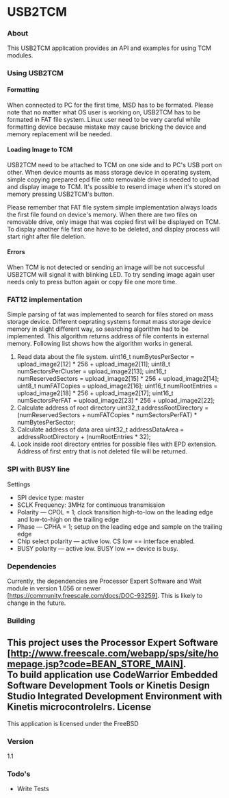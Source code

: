 # USB2TCM
### About
This USB2TCM application provides an API and examples for using TCM modules. 
### Using USB2TCM
#### Formatting
When connected to PC for the first time, MSD has to be formated. Please note that no matter what OS user is working on, USB2TCM has to be formated in FAT file system. Linux user need to be very careful while formatting device because mistake may cause bricking the device and memory replacement will be needed.
#### Loading Image to TCM
USB2TCM need to be attached to TCM on one side and to PC's USB port on other. When device mounts as mass storage device in operating system, simple copying prepared epd file onto removable drive is needed to upload and display image to TCM. It's possible to resend image when it's stored on memory pressing USB2TCM's button.

Please remember that FAT file system simple implementation always loads the first file found on device's memory. When there are two files on removable drive, only image that was copied first will be displayed on TCM. To display another file first one have to be deleted, and display process will start right after file deletion.

#### Errors
When TCM is not detected or sending an image will be not successful USB2TCM will signal it with blinking LED. To try sending image again user needs only to press button again or copy file one more time.

### FAT12 implementation
Simple parsing of fat was implemented to search for files stored on mass storage device. Different oeprating systems format mass storage device memory in slight different way, so searching algorithm had to be implemented. This algorithm returns address of file contents in external memory. Following list shows how the algorithm works in general. 
1. Read data about the file system. 
        uint16_t numBytesPerSector = upload_image2[12] * 256 + upload_image2[11];
        uint8_t  numSectorsPerCluster = upload_image2[13];
        uint16_t numReservedSectors = upload_image2[15] * 256 + upload_image2[14];
        uint8_t  numFATCopies = upload_image2[16];
        uint16_t numRootEntries = upload_image2[18] * 256 + upload_image2[17];
        uint16_t numSectorsPerFAT = upload_image2[23] * 256 + upload_image2[22];
2. Calculate address of root directory 
        uint32_t addressRootDirectory = (numReservedSectors + numFATCopies * numSectorsPerFAT) * numBytesPerSector;
3. Calculate address of data area 
        uint32_t addressDataArea = addressRootDirectory + (numRootEntries * 32);
4. Look inside root directory entries for possible files with EPD extension. Address of first entry that is not deleted file will be returned. 

### SPI with BUSY line
Settings
  *  SPI device type: master
  *  SCLK Frequency: 3MHz for continuous transmission
  *  Polarity — CPOL = 1; clock transition high-to-low on the leading edge and low-to-high on the trailing edge
  *  Phase — CPHA = 1; setup on the leading edge and sample on the trailing edge
  *  Chip select polarity — active low. CS low == interface enabled.
  *  BUSY polarity — active low. BUSY low == device is busy. 

### Dependencies
Currently, the dependencies are Processor Expert Software and Wait module in version 1.056 or newer [https://community.freescale.com/docs/DOC-93259]. This is likely to change in the future.
### Building
This project uses the Processor Expert Software [http://www.freescale.com/webapp/sps/site/homepage.jsp?code=BEAN_STORE_MAIN].  
To build application use CodeWarrior Embedded Software Development Tools or Kinetis Design Studio Integrated Development Environment with Kinetis microcontrolelrs.
License
----

This application is licensed under the FreeBSD

### Version
1.1
### Todo's
 - Write Tests
